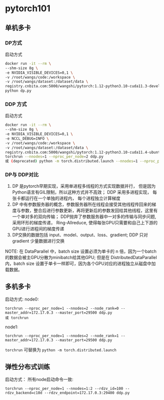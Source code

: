 # pytorch101

## 单机多卡

### DP方式

启动方式
```bash
docker run -it --rm \
--shm-size 8g \
-e NVIDIA_VISIBLE_DEVICES=0,1 \
-v /root/wangs/code:/workspace \
-v /root/wangs/dataset:/dataset/data \
registry.cnbita.com:5000/wangshi/pytorch:1.12-python3.10-cuda11.3-devel-ubuntu20.04  \
python dp.py
```


### DDP 方式

启动方式
```bash
docker run -it --rm \
--shm-size 8g \
-e NVIDIA_VISIBLE_DEVICES=0,1 \
-e NCCL_DEBUG=INFO \
-v /root/wangs/code:/workspace \
-v /root/wangs/dataset:/dataset/data \
registry.cnbita.com:5000/wangshi/pytorch:1.12-python3.10-cuda11.4-ubuntu20.04  \
torchrun --nnodes=1 --nproc_per_node=2 ddp.py
或 (deprecated) python -m torch.distributed.launch --nnodes=1 --nproc_per_node=2 ddp.py
```

### DP与 DDP对比
1. DP 是pytorch早期实现，采用单进程多线程的方式实现数据并行， 但是因为Python语言有GIL限制，所以这种方式并不高效；
   DDP 采用多进程实现， 每张卡都运行在一个单独的进程内， 每个进程独立计算梯度
2. DP 中有参数服务器的概念，参数服务器所在线程会接受其他线程传回来的梯度与参数，整合后进行参数更新，再将更新后的参数发回给其他线程，这里有一个单对多的双向传输；
   DDP抛弃了参数服务器中一对多的传输与同步问题, 采用环形的梯度传递， Ring-Allreduce, 使得每张GPU只需要和自己上下游的GPU进行进程间的梯度传递
3. DP交换的数据包括 input、model、output、loss、gradient; 
   DDP 只对gradient 少量数据进行交换

NOTE: 
在 DataParallel 中，batch size 设置必须为单卡的 n 倍，因为一个batch的数据会被主GPU分散为minibatch给其他GPU;
但是在 DistributedDataParallel 内，batch size 设置于单卡一样即可，因为各个GPU对应的进程独立从磁盘中加载数据。



## 多机多卡

启动方式: 
node0:
```
torchrun --nproc_per_node=1 --nnodes=2 --node_rank=0 --master_addr=172.17.0.3 --master_port=29500 ddp.py
或 torchrun

```

node1:
```
torchrun --nproc_per_node=1 --nnodes=2 --node_rank=1 --master_addr=172.17.0.3 --master_port=29500 ddp.py
```

`torchrun` 可替换为 `python -m torch.distributed.launch`


## 弹性分布式训练

启动方式：
所有node启动命令一致:
```
torchrun --nproc_per_node=1 --nnodes=1:2 --rdzv_id=100 --rdzv_backend=c10d --rdzv_endpoint=172.17.0.3:29400 ddp.py
```


